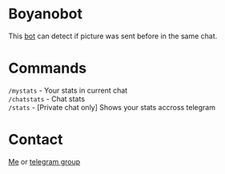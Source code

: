 # Boyanobot

This [bot](https://t.me/boyanobot) can detect if picture was sent before in the same chat.

# Commands

`/mystats` - Your stats in current chat  
`/chatstats` - Chat stats  
`/stats` - [Private chat only] Shows your stats accross telegram  

# Contact

[Me](https://t.me/ejnstein) or [telegram group](https://t.me/nyaasi_chat)

